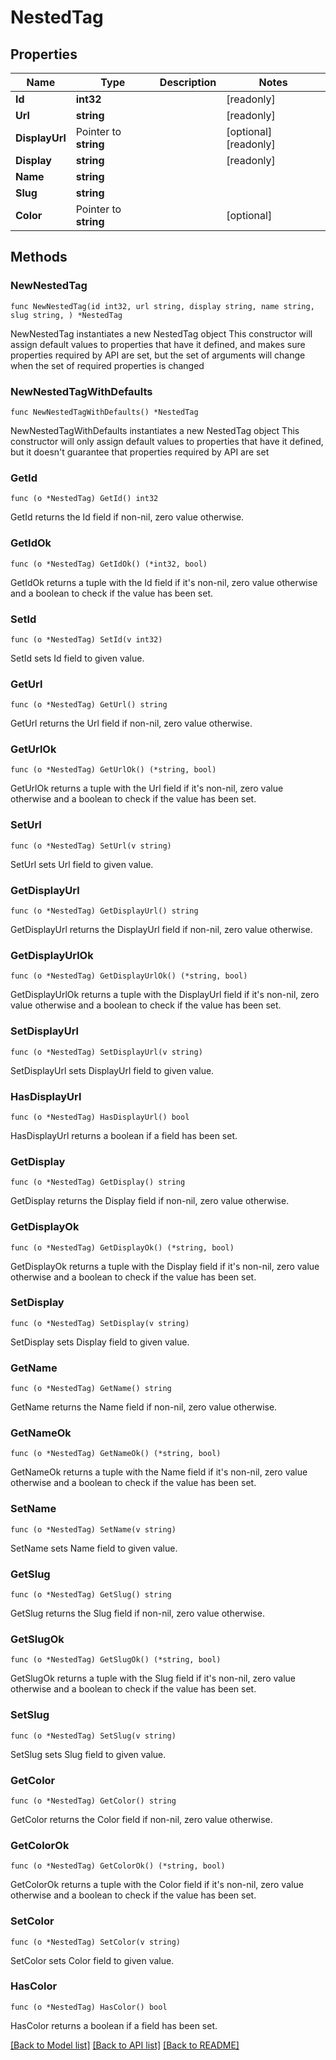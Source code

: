 # NestedTag

## Properties

Name | Type | Description | Notes
------------ | ------------- | ------------- | -------------
**Id** | **int32** |  | [readonly] 
**Url** | **string** |  | [readonly] 
**DisplayUrl** | Pointer to **string** |  | [optional] [readonly] 
**Display** | **string** |  | [readonly] 
**Name** | **string** |  | 
**Slug** | **string** |  | 
**Color** | Pointer to **string** |  | [optional] 

## Methods

### NewNestedTag

`func NewNestedTag(id int32, url string, display string, name string, slug string, ) *NestedTag`

NewNestedTag instantiates a new NestedTag object
This constructor will assign default values to properties that have it defined,
and makes sure properties required by API are set, but the set of arguments
will change when the set of required properties is changed

### NewNestedTagWithDefaults

`func NewNestedTagWithDefaults() *NestedTag`

NewNestedTagWithDefaults instantiates a new NestedTag object
This constructor will only assign default values to properties that have it defined,
but it doesn't guarantee that properties required by API are set

### GetId

`func (o *NestedTag) GetId() int32`

GetId returns the Id field if non-nil, zero value otherwise.

### GetIdOk

`func (o *NestedTag) GetIdOk() (*int32, bool)`

GetIdOk returns a tuple with the Id field if it's non-nil, zero value otherwise
and a boolean to check if the value has been set.

### SetId

`func (o *NestedTag) SetId(v int32)`

SetId sets Id field to given value.


### GetUrl

`func (o *NestedTag) GetUrl() string`

GetUrl returns the Url field if non-nil, zero value otherwise.

### GetUrlOk

`func (o *NestedTag) GetUrlOk() (*string, bool)`

GetUrlOk returns a tuple with the Url field if it's non-nil, zero value otherwise
and a boolean to check if the value has been set.

### SetUrl

`func (o *NestedTag) SetUrl(v string)`

SetUrl sets Url field to given value.


### GetDisplayUrl

`func (o *NestedTag) GetDisplayUrl() string`

GetDisplayUrl returns the DisplayUrl field if non-nil, zero value otherwise.

### GetDisplayUrlOk

`func (o *NestedTag) GetDisplayUrlOk() (*string, bool)`

GetDisplayUrlOk returns a tuple with the DisplayUrl field if it's non-nil, zero value otherwise
and a boolean to check if the value has been set.

### SetDisplayUrl

`func (o *NestedTag) SetDisplayUrl(v string)`

SetDisplayUrl sets DisplayUrl field to given value.

### HasDisplayUrl

`func (o *NestedTag) HasDisplayUrl() bool`

HasDisplayUrl returns a boolean if a field has been set.

### GetDisplay

`func (o *NestedTag) GetDisplay() string`

GetDisplay returns the Display field if non-nil, zero value otherwise.

### GetDisplayOk

`func (o *NestedTag) GetDisplayOk() (*string, bool)`

GetDisplayOk returns a tuple with the Display field if it's non-nil, zero value otherwise
and a boolean to check if the value has been set.

### SetDisplay

`func (o *NestedTag) SetDisplay(v string)`

SetDisplay sets Display field to given value.


### GetName

`func (o *NestedTag) GetName() string`

GetName returns the Name field if non-nil, zero value otherwise.

### GetNameOk

`func (o *NestedTag) GetNameOk() (*string, bool)`

GetNameOk returns a tuple with the Name field if it's non-nil, zero value otherwise
and a boolean to check if the value has been set.

### SetName

`func (o *NestedTag) SetName(v string)`

SetName sets Name field to given value.


### GetSlug

`func (o *NestedTag) GetSlug() string`

GetSlug returns the Slug field if non-nil, zero value otherwise.

### GetSlugOk

`func (o *NestedTag) GetSlugOk() (*string, bool)`

GetSlugOk returns a tuple with the Slug field if it's non-nil, zero value otherwise
and a boolean to check if the value has been set.

### SetSlug

`func (o *NestedTag) SetSlug(v string)`

SetSlug sets Slug field to given value.


### GetColor

`func (o *NestedTag) GetColor() string`

GetColor returns the Color field if non-nil, zero value otherwise.

### GetColorOk

`func (o *NestedTag) GetColorOk() (*string, bool)`

GetColorOk returns a tuple with the Color field if it's non-nil, zero value otherwise
and a boolean to check if the value has been set.

### SetColor

`func (o *NestedTag) SetColor(v string)`

SetColor sets Color field to given value.

### HasColor

`func (o *NestedTag) HasColor() bool`

HasColor returns a boolean if a field has been set.


[[Back to Model list]](../README.md#documentation-for-models) [[Back to API list]](../README.md#documentation-for-api-endpoints) [[Back to README]](../README.md)


